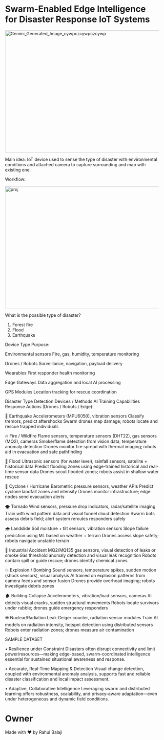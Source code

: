 # Swarm-Enabled Edge Intelligence for Disaster Response IoT Systems

<img width="800" height="400" alt="Gemini_Generated_Image_cywpczcywpczcywp" src="https://github.com/user-attachments/assets/c2f3e7d3-84aa-4a0f-9973-4c9b25dfd8c3" />

Main idea: IoT device used to sense the type of disaster with environmental conditions and attached camera to capture surrounding and map with existing one.

Workflow:


<img width="800" height="400" alt="proj" src="https://github.com/user-attachments/assets/21d4ee06-219d-4421-825e-c70ca9ddd0ba" />



What is the possible type of disaster?
1.	Forest fire 
2.	Flood
3.	Earthquake 

Device Type	Purpose:

Environmental sensors	Fire, gas, humidity, temperature monitoring

Drones / Robots	Surveillance, navigation, payload delivery

Wearables	First responder health monitoring

Edge Gateways	Data aggregation and local AI processing

GPS Modules	Location tracking for rescue coordination

Disaster Type	Detection Devices / Methods	AI Training Capabilities	Response Actions (Drones / Robots / Edge):

🌋 Earthquake	Accelerometers (MPU6050), vibration sensors	Classify tremors, predict aftershocks	Swarm drones map damage; robots locate and rescue trapped individuals

🔥 Fire / Wildfire	Flame sensors, temperature sensors (DHT22), gas sensors (MQ2), cameras	Smoke/flame detection from vision data; temperature anomaly detection	Drones monitor fire spread with thermal imaging; robots aid in evacuation and safe pathfinding

🌊 Flood	Ultrasonic sensors (for water level), rainfall sensors, satellite + historical data	Predict flooding zones using edge-trained historical and real-time sensor data	Drones scout flooded zones; robots assist in shallow water rescue

💨 Cyclone / Hurricane	Barometric pressure sensors, weather APIs	Predict cyclone landfall zones and intensity	Drones monitor infrastructure; edge nodes send evacuation alerts

🌪️ Tornado	Wind sensors, pressure drop indicators, radar/satellite imaging	Train with wind pattern data and visual funnel cloud detection	Swarm bots assess debris field; alert system reroutes responders safely

🌧️ Landslide	Soil moisture + tilt sensors, vibration sensors	Slope failure prediction using ML based on weather + terrain	Drones assess slope safety; robots navigate unstable terrain

🔌 Industrial Accident	MQ2/MQ135 gas sensors, visual detection of leaks or smoke	Gas threshold anomaly detection and visual leak recognition	Robots contain spill or guide rescue; drones identify chemical zones

💥 Explosion / Bombing	Sound sensors, temperature spikes, sudden motion (shock sensors), visual analysis	AI trained on explosion patterns from camera feeds and sensor fusion	Drones provide overhead imaging; robots investigate debris zones

🏚️ Building Collapse	Accelerometers, vibration/load sensors, cameras	AI detects visual cracks, sudden structural movements	Robots locate survivors under rubble; drones guide emergency responders

☢️ Nuclear/Radiation Leak	Geiger counter, radiation sensor modules	Train AI models on radiation intensity, hotspot detection using distributed sensors	Robots enter radiation zones; drones measure air contamination

SAMPLE DATASET

•	Resilience under Constraint
Disasters often disrupt connectivity and limit power/resources—making edge-based, swarm-coordinated intelligence essential for sustained situational awareness and response.

•	Accurate, Real-Time Mapping & Detection
Visual change detection, coupled with environmental anomaly analysis, supports fast and reliable disaster classification and local impact assessment.

•	Adaptive, Collaborative Intelligence
Leveraging swarm and distributed learning offers robustness, scalability, and privacy-aware adaptation—even under heterogeneous and dynamic field conditions.

# Owner

Made with ❤️ by Rahul Balaji
